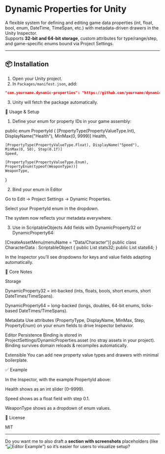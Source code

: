 # Dynamic Properties for Unity

A flexible system for defining and editing game data properties (int, float, bool, enum, DateTime, TimeSpan, etc.) with metadata-driven drawers in the Unity Inspector.  
Supports **32-bit and 64-bit storage**, custom attributes for type/range/step, and game-specific enums bound via Project Settings.

---

## 📦 Installation

1. Open your Unity project.
2. In `Packages/manifest.json`, add:

```json
"com.yourname.dynamic-properties": "https://github.com/yourname/dynamic-properties.git"
```

3. Unity will fetch the package automatically.

🚀 Usage & Setup

1. Define your enum for property IDs in your game assembly:

public enum PropertyId
{
    [PropertyType(PropertyValueType.Int), DisplayName("Health"), MinMax(0, 9999)]
    Health,

    [PropertyType(PropertyValueType.Float), DisplayName("Speed"), MinMax(0, 50), Step(0.1f)]
    Speed,

    [PropertyType(PropertyValueType.Enum), PropertyEnum(typeof(WeaponType))]
    WeaponType,
}

2. Bind your enum in Editor

Go to Edit → Project Settings → Dynamic Properties.

Select your PropertyId enum in the dropdown.

The system now reflects your metadata everywhere.

3. Use in ScriptableObjects
Add fields with DynamicProperty32 or DynamicProperty64:

[CreateAssetMenu(menuName = "Data/Character")]
public class CharacterData : ScriptableObject
{
    public List<DynamicProperty32> stats32;
    public List<DynamicProperty64> stats64;
}

In the Inspector you’ll see dropdowns for keys and value fields adapting automatically.

📝 Core Notes

Storage

DynamicProperty32 = int-backed (ints, floats, bools, short enums, short DateTimes/TimeSpans).

DynamicProperty64 = long-backed (longs, doubles, 64-bit enums, ticks-based DateTimes/TimeSpans).

Metadata
Use attributes (PropertyType, DisplayName, MinMax, Step, PropertyEnum) on your enum fields to drive Inspector behavior.

Editor Persistence
Binding is stored in ProjectSettings/DynamicProperties.asset (no stray assets in your project).
Binding survives domain reloads & recompiles automatically.

Extensible
You can add new property value types and drawers with minimal boilerplate.

✅ Example

In the Inspector, with the example PropertyId above:

Health shows as an int slider (0–9999).

Speed shows as a float field with step 0.1.

WeaponType shows as a dropdown of enum values.

📄 License

MIT

---

Do you want me to also draft a **section with screenshots** placeholders (like “![Editor Example](docs/editor-example.png)”) so it’s easier for users to visualize setup?

